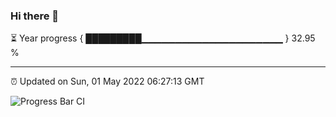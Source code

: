 ### Hi there 👋

⏳ Year progress { █████████▁▁▁▁▁▁▁▁▁▁▁▁▁▁▁▁▁▁▁▁▁ } 32.95 %

---

⏰ Updated on Sun, 01 May 2022 06:27:13 GMT

![Progress Bar CI](https://github.com/ZhaoGui/ZhaoGui/workflows/Progress%20Bar%20CI/badge.svg)
